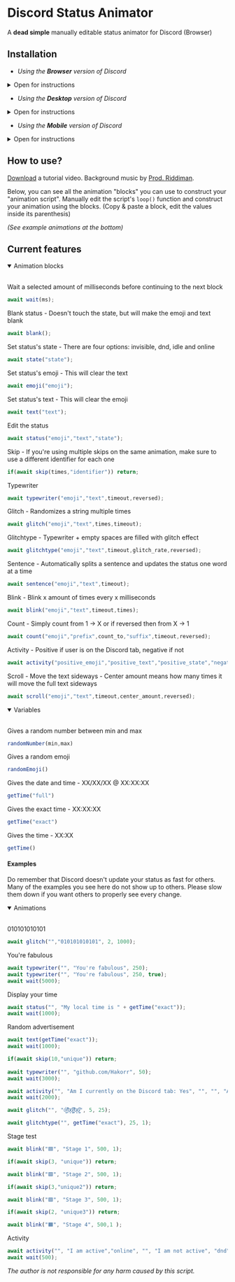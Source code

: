 # Discord Status Animator
A **dead simple** manually editable status animator for Discord (Browser)

## Installation

* *Using the **Browser** version of Discord*
<details>
<summary>Open for instructions</summary><br>
 
1. Install [Violentmonkey](https://violentmonkey.github.io/) or similar.
2. Add the script manually or via [GreasyFork](https://www.greasyfork.org/en/scripts/427960-discord-status-animator-manual-edit-non-ui).
---
</details>

* *Using the **Desktop** version of Discord*
<details>
<summary>Open for instructions</summary><br>
  
  * Not supported
---
</details>

* *Using the **Mobile** version of Discord*
<details>
<summary>Open for instructions</summary><br>
  
### Method 1
 
1. Install the [Kiwi Browser](https://kiwibrowser.com/).
2. Add the userscript manager of your choice from Google's Extension Store.
3. Add the Animator script manually by copy pasting, or go visit its [GreasyFork](https://greasyfork.org/en/scripts/427960-discord-status-animator-manual-edit-non-ui).
4. Open Discord on the browser, and enjoy!
 
### Method 2
 
1. Install Firefox Nightly.
2. Go to the settings, scroll down to the last option "About Firefox Nightly".
3. Click the Firefox logo a couple times until you've unlocked the extra settings.
4. Go back to the settings, open the "Custom Add-on collection"
5. User ID `16914517` Collection name `Userscript-managers`
6. Install/Enable Violentmonkey or any of the other ones.
7. Tap the extension you just installed, go to its settings.
8. Add the Animator script manually by copy pasting, or go visit its [GreasyFork](https://greasyfork.org/en/scripts/427960-discord-status-animator-manual-edit-non-ui) while still using Firefox Nightly.
9. Use your Discord on your browser and see if it works.

---
</details>

## How to use?

[Download](https://github.com/Hakorr/Userscripts/blob/main/Discord.com/StatusAnimator/tutorial.mp4?raw=true) a tutorial video. Background music by [Prod. Riddiman](https://www.youtube.com/channel/UCdSuKogXJOZld5Dzw_9285w).

Below, you can see all the animation "blocks" you can use to construct your "animation script". Manually edit the script's ```loop()``` function and construct your animation using the blocks. (Copy & paste a block, edit the values inside its parenthesis) 

*(See example animations at the bottom)*

## Current features

<details open>
<summary open>Animation blocks</summary><br>

Wait a selected amount of milliseconds before continuing to the next block
```js
await wait(ms);
```
Blank status - Doesn't touch the state, but will make the emoji and text blank
```js
await blank();
```
Set status's state - There are four options: invisible, dnd, idle and online
```js
await state("state");
```
Set status's emoji - This will clear the text
```js
await emoji("emoji");
```
Set status's text - This will clear the emoji
```js
await text("text");
```
Edit the status
```js
await status("emoji","text","state");
```
Skip - If you're using multiple skips on the same animation, make sure to use a different identifier for each one
```js
if(await skip(times,"identifier")) return;
```
Typewriter
```js
await typewriter("emoji","text",timeout,reversed);
```
Glitch - Randomizes a string multiple times
```js
await glitch("emoji","text",times,timeout);
```
Glitchtype - Typewriter + empty spaces are filled with glitch effect
```js
await glitchtype("emoji","text",timeout,glitch_rate,reversed);
```
Sentence - Automatically splits a sentence and updates the status one word at a time
```js
await sentence("emoji","text",timeout);
```
Blink - Blink x amount of times every x milliseconds
```js
await blink("emoji","text",timeout,times);
```
Count - Simply count from 1 -> X or if reversed then from X -> 1
```js
await count("emoji","prefix",count_to,"suffix",timeout,reversed);
```
Activity - Positive if user is on the Discord tab, negative if not
 ```js
 await activity("positive_emoji","positive_text","positive_state","negative_emoji","negative_text","negative_state");
 ```
Scroll - Move the text sideways - Center amount means how many times it will move the full text sideways
```js
await scroll("emoji","text",timeout,center_amount,reversed);
```
</details>

<details open>
<summary open>Variables</summary><br>
  
Gives a random number between min and max

```js
randomNumber(min,max)
```
Gives a random emoji
```js
randomEmoji()
```
Gives the date and time - XX/XX/XX @ XX:XX:XX
```js
getTime("full")
```
Gives the exact time - XX:XX:XX
```js
getTime("exact")
```
Gives the time - XX:XX
```js
getTime()
```
</details>

#### Examples

Do remember that Discord doesn't update your status as fast for others. Many of the examples you see here do not show up to others. Please slow them down if you want others to properly see every change.

<details open>
<summary>Animations</summary><br>

010101010101
```js
await glitch("","010101010101", 2, 1000);
```
You're fabulous
```js
await typewriter("", "You're fabulous", 250);
await typewriter("", "You're fabulous", 250, true);
await wait(5000);
```
Display your time
```js
await status("", "My local time is " + getTime("exact"));
await wait(1000);
```
Random advertisement
```js
await text(getTime("exact"));
await wait(1000);

if(await skip(10,"unique")) return;
  
await typewriter("", "github.com/Hakorr", 50);
await wait(3000);

await activity("", "Am I currently on the Discord tab: Yes", "", "", "Am I currently on the Discord tab: No", "");
await wait(2000);

await glitch("", "0̴͕̰͙̈́:̴̞̊͆͒ͅ0̷͈̇ͅ0̷̧̺͆̇:̴̞̊͆͒ͅ0̷͈̇ͅ0̷̧̺͆̇", 5, 25);

await glitchtype("", getTime("exact"), 25, 1);
```
Stage test
```js
await blink("🟦", "Stage 1", 500, 1);

if(await skip(3, "unique")) return;

await blink("🟩", "Stage 2", 500, 1);

if(await skip(3,"unique2")) return;

await blink("🟪", "Stage 3", 500, 1);

if(await skip(2, "unique3")) return;

await blink("🟧", "Stage 4", 500,1 );
```
Activity
```js
await activity("", "I am active","online", "", "I am not active", "dnd");
await wait(500);
```
</details>

*The author is not responsible for any harm caused by this script.*
